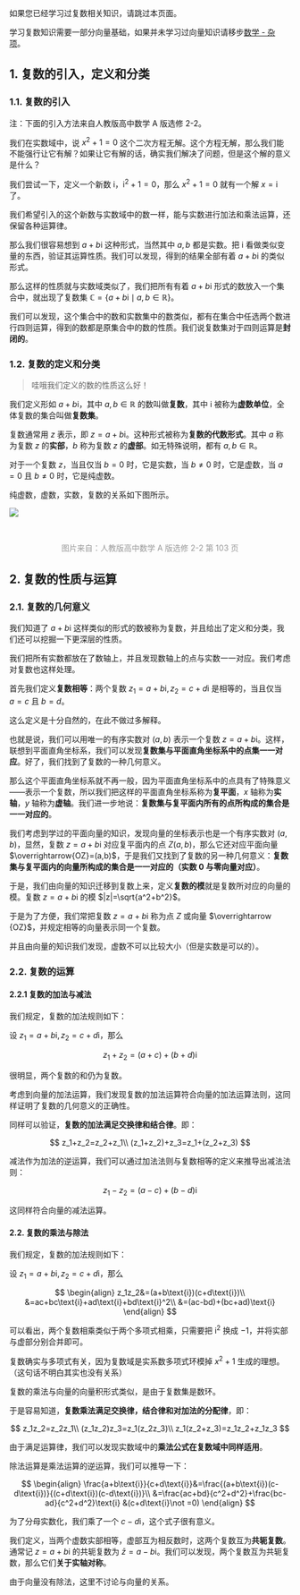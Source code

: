 如果您已经学习过复数相关知识，请跳过本页面。

学习复数知识需要一部分向量基础，如果并未学习过向量知识请移步[数学 - 杂项](/math/misc/)。

## 1. 复数的引入，定义和分类

### 1.1. 复数的引入

注：下面的引入方法来自人教版高中数学 A 版选修 2-2。

我们在实数域中，说 $x^2+1=0$ 这个二次方程无解。这个方程无解，那么我们能不能强行让它有解？如果让它有解的话，确实我们解决了问题，但是这个解的意义是什么？

我们尝试一下，定义一个新数 $\text{i}$，$\text{i}^2+1=0$，那么 $x^2+1=0$ 就有一个解 $x=\text{i}$ 了。

我们希望引入的这个新数与实数域中的数一样，能与实数进行加法和乘法运算，还保留各种运算律。

那么我们很容易想到 $a+b\text{i}$ 这种形式，当然其中 $a,b$ 都是实数。把 $\text{i}$ 看做类似变量的东西，验证其运算性质。我们可以发现，得到的结果全部有着 $a+b\text{i}$ 的类似形式。

那么这样的性质就与实数域类似了，我们把所有有着 $a+b\text{i}$ 形式的数放入一个集合中，就出现了复数集 $\mathbb{C}=\{a+b\text{i} \mid a,b\in \mathbb{R}\}$。

我们可以发现，这个集合中的数和实数集中的数类似，都有在集合中任选两个数进行四则运算，得到的数都是原集合中的数的性质。我们说复数集对于四则运算是**封闭的**。

### 1.2. 复数的定义和分类

> 哇哦我们定义的数的性质这么好！

我们定义形如 $a+b\text{i}$，其中 $a,b\in \mathbb{R}$ 的数叫做**复数**，其中 $\text{i}$ 被称为**虚数单位**，全体复数的集合叫做**复数集**。

复数通常用 $z$ 表示，即 $z=a+b\text{i}$。这种形式被称为**复数的代数形式**。其中 $a$ 称为复数 $z$ 的**实部**，$b$ 称为复数 $z$ 的**虚部**。如无特殊说明，都有 $a,b\in \mathbb{R}$。

对于一个复数 $z$，当且仅当 $b=0$ 时，它是实数，当 $b\not = 0$ 时，它是虚数，当 $a=0$ 且 $b\not = 0$ 时，它是纯虚数。

纯虚数，虚数，实数，复数的关系如下图所示。

![](./images/complex-1.png)

​<div style='text-align: center; color: #999'>图片来自：人教版高中数学 A 版选修 2-2 第 103 页</div> 

## 2. 复数的性质与运算

### 2.1. 复数的几何意义

我们知道了 $a+b\text{i}$ 这样类似的形式的数被称为复数，并且给出了定义和分类，我们还可以挖掘一下更深层的性质。

我们把所有实数都放在了数轴上，并且发现数轴上的点与实数一一对应。我们考虑对复数也这样处理。

首先我们定义**复数相等**：两个复数 $z_1=a+b\text{i},z_2=c+d\text{i}$ 是相等的，当且仅当 $a=c$ 且 $b=d$。

这么定义是十分自然的，在此不做过多解释。

也就是说，我们可以用唯一的有序实数对 $(a,b)$ 表示一个复数 $z=a+b\text{i}$。这样，联想到平面直角坐标系，我们可以发现**复数集与平面直角坐标系中的点集一一对应**。好了，我们找到了复数的一种几何意义。

那么这个平面直角坐标系就不再一般，因为平面直角坐标系中的点具有了特殊意义——表示一个复数，所以我们把这样的平面直角坐标系称为**复平面**，$x$ 轴称为**实轴**，$y$ 轴称为**虚轴**。我们进一步地说：**复数集与复平面内所有的点所构成的集合是一一对应的**。

我们考虑到学过的平面向量的知识，发现向量的坐标表示也是一个有序实数对 $(a,b)$，显然，复数 $z=a+b\text{i}$ 对应复平面内的点 $Z(a,b)$，那么它还对应平面向量 $\overrightarrow{OZ}=(a,b)$，于是我们又找到了复数的另一种几何意义：**复数集与复平面内的向量所构成的集合是一一对应的（实数 $0$ 与零向量对应）**。

于是，我们由向量的知识迁移到复数上来，定义**复数的模**就是复数所对应的向量的模。复数 $z=a+b\text{i}$ 的模 $|z|=\sqrt{a^2+b^2}$。

于是为了方便，我们常把复数 $z=a+b\text{i}$ 称为点 $Z$ 或向量 $\overrightarrow {OZ}$，并规定相等的向量表示同一个复数。

并且由向量的知识我们发现，虚数不可以比较大小（但是实数是可以的）。

### 2.2. 复数的运算

#### 2.2.1 复数的加法与减法

我们规定，复数的加法规则如下：

设 $z_1=a+b\text{i},z_2=c+d\text{i}$，那么

$$
z_1+z_2=(a+c)+(b+d)\text{i}
$$

很明显，两个复数的和仍为复数。

考虑到向量的加法运算，我们发现复数的加法运算符合向量的加法运算法则，这同样证明了复数的几何意义的正确性。

同样可以验证，**复数的加法满足交换律和结合律**。即：

$$
z_1+z_2=z_2+z_1\\
(z_1+z_2)+z_3=z_1+(z_2+z_3)
$$

减法作为加法的逆运算，我们可以通过加法法则与复数相等的定义来推导出减法法则：

$$
z_1-z_2=(a-c)+(b-d)\text{i}
$$

这同样符合向量的减法运算。

#### 2.2. 复数的乘法与除法

我们规定，复数的加法规则如下：

设 $z_1=a+b\text{i},z_2=c+d\text{i}$，那么

$$
\begin{align}
z_1z_2&=(a+b\text{i})(c+d\text{i})\\
&=ac+bc\text{i}+ad\text{i}+bd\text{i}^2\\
&=(ac-bd)+(bc+ad)\text{i}
\end{align}
$$

可以看出，两个复数相乘类似于两个多项式相乘，只需要把 $\text{i}^2$ 换成 $-1$，并将实部与虚部分别合并即可。

复数确实与多项式有关，因为复数域是实系数多项式环模掉 $x^2+1$ 生成的理想。（这句话不明白其实也没有关系）

复数的乘法与向量的向量积形式类似，是由于复数集是数环。

于是容易知道，**复数乘法满足交换律，结合律和对加法的分配律**，即：

$$
z_1z_2=z_2z_1\\
(z_1z_2)z_3=z_1(z_2z_3)\\
z_1(z_2+z_3)=z_1z_2+z_1z_3
$$

由于满足运算律，我们可以发现实数域中的**乘法公式在复数域中同样适用**。

除法运算是乘法运算的逆运算，我们可以推导一下：

$$
\begin{align}
\frac{a+b\text{i}}{c+d\text{i}}&=\frac{(a+b\text{i})(c-d\text{i})}{(c+d\text{i})(c-d\text{i})}\\
&=\frac{ac+bd}{c^2+d^2}+\frac{bc-ad}{c^2+d^2}\text{i} &(c+d\text{i}\not =0)
\end{align}
$$

为了分母实数化，我们乘了一个 $c-d\text{i}$，这个式子很有意义。

我们定义，当两个虚数实部相等，虚部互为相反数时，这两个复数互为**共轭复数**。通常记 $z=a+b\text{i}$ 的共轭复数为 $\bar z=a-b\text{i}$。我们可以发现，两个复数互为共轭复数，那么它们**关于实轴对称**。

由于向量没有除法，这里不讨论与向量的关系。
